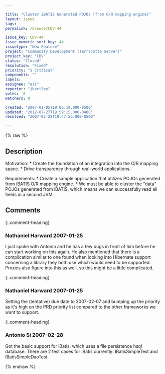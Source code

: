 ```yaml
---

title: "Cluster iBATIS Generated POJOs (from O/R mapping engine)"
layout: issue
tags: 
permalink: /browse/CDV-44

issue_key: CDV-44
issue_numeric_sort_key: 44
issuetype: "New Feature"
project: "Community Development (Terracotta Server)"
project_key: "CDV"
status: "Closed"
resolution: "Fixed"
priority: "1 Critical"
components: ""
labels: 
assignee: "asi"
reporter: "jhartley"
votes:  0
watchers: 0

created: "2007-01-05T19:06:19.000-0500"
updated: "2012-07-27T19:59:15.000-0400"
resolved: "2007-02-28T19:47:56.000-0500"

---
```




{% raw %}



## Description

<div markdown="1" class="description">

Motivation:
  \* Create the foundation of an integration into the O/R mapping space.
  \* Drive transparency through real-world applications.

Requirements:
  \* Create a sample application that utilizes POJOs generated from iBATIS O/R mapping engine.
  \* We must be able to cluster the "data" POJOs generated from iBATIS, which means we can successfully read all fields in a second JVM.


</div>

## Comments


{:.comment-heading}
### **Nathaniel Harward** <span class="date">2007-01-25</span>

<div markdown="1" class="comment">

I just spoke with Antonio and he has a few bugs in front of him before he can start working on this again.  He also mentioned that there is a complication similar to one found when looking into Hibernate support concerning a library they both use which would need to be supported.  Proxies also figure into this as well, so this might be a little complicated.

</div>


{:.comment-heading}
### **Nathaniel Harward** <span class="date">2007-01-25</span>

<div markdown="1" class="comment">

Setting the (tentative) due date to 2007-02-07 and bumping up the priority as it's high on the PRD priority list compared to the other frameworks we want to support.

</div>


{:.comment-heading}
### **Antonio Si** <span class="date">2007-02-28</span>

<div markdown="1" class="comment">

Got the basic support for iBatis, which uses a file persistence hsql database. There are 2 test cases for iBatis currently: IBatisSimpleTest and IBatisSimpleDaoTest.

</div>



{% endraw %}
